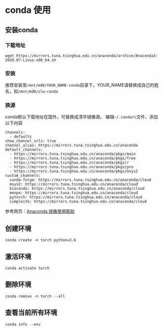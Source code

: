 # conda 使用

## 安装conda
### 下载地址
`wget https://mirrors.tuna.tsinghua.edu.cn/anaconda/archive/Anaconda3-2020.07-Linux-x86_64.sh`
### 安装
推荐安装至`/mnt/md0/YOUR_NAME-conda`目录下，YOUR_NAME请替换成自己的姓名，如`/mnt/md0/slw-conda`
### 换源
conda默认下载地址在国外，可替换成清华镜像源。
编辑`~/.condarc`文件，添加以下内容
```
channels:
  - defaults
show_channel_urls: true
channel_alias: https://mirrors.tuna.tsinghua.edu.cn/anaconda
default_channels:
  - https://mirrors.tuna.tsinghua.edu.cn/anaconda/pkgs/main
  - https://mirrors.tuna.tsinghua.edu.cn/anaconda/pkgs/free
  - https://mirrors.tuna.tsinghua.edu.cn/anaconda/pkgs/r
  - https://mirrors.tuna.tsinghua.edu.cn/anaconda/pkgs/pro
  - https://mirrors.tuna.tsinghua.edu.cn/anaconda/pkgs/msys2
custom_channels:
  conda-forge: https://mirrors.tuna.tsinghua.edu.cn/anaconda/cloud
  msys2: https://mirrors.tuna.tsinghua.edu.cn/anaconda/cloud
  bioconda: https://mirrors.tuna.tsinghua.edu.cn/anaconda/cloud
  menpo: https://mirrors.tuna.tsinghua.edu.cn/anaconda/cloud
  pytorch: https://mirrors.tuna.tsinghua.edu.cn/anaconda/cloud
  simpleitk: https://mirrors.tuna.tsinghua.edu.cn/anaconda/cloud
```
参考网页：[Anaconda 镜像使用帮助](https://mirrors.tuna.tsinghua.edu.cn/help/anaconda/)

## 创建环境
`conda create -n torch python=3.6`

## 激活环境
`conda activate torch`

## 删除环境
`conda remove -n torch --all`

## 查看当前所有环境
`conda info --env`
